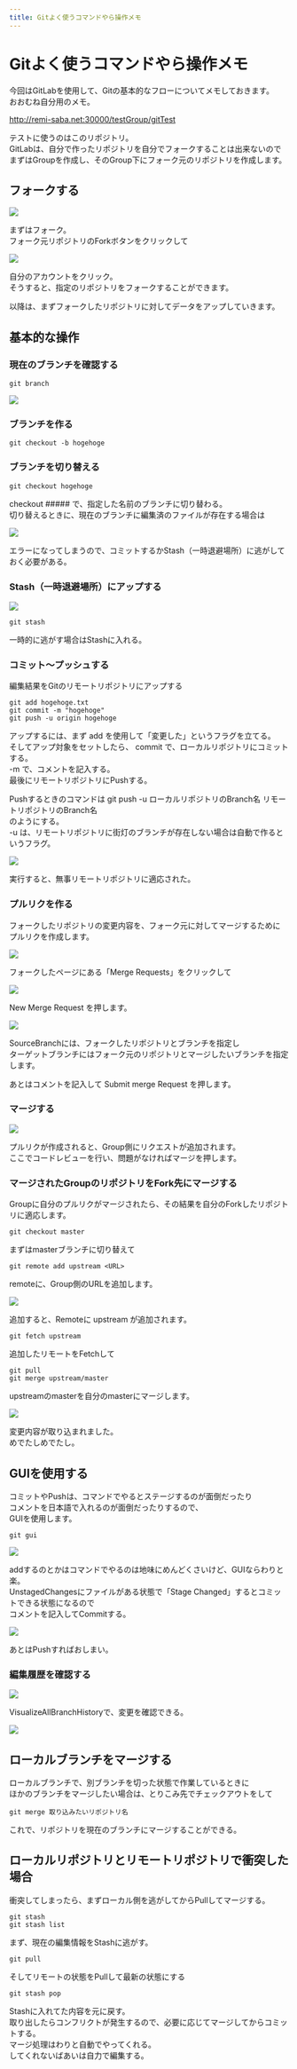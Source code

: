 ```yaml
---
title: Gitよく使うコマンドやら操作メモ
---
```

# Gitよく使うコマンドやら操作メモ

今回はGitLabを使用して、Gitの基本的なフローについてメモしておきます。  
おおむね自分用のメモ。  
  
http://remi-saba.net:30000/testGroup/gitTest

テストに使うのはこのリポジトリ。  
GitLabは、自分で作ったリポジトリを自分でフォークすることは出来ないので  
まずはGroupを作成し、そのGroup下にフォーク元のリポジトリを作成します。  
  

## フォークする

![](https://gyazo.com/556611ea36841633526e777d7b1f0707.png)

まずはフォーク。  
フォーク元リポジトリのForkボタンをクリックして  

![](https://gyazo.com/95053ba22dda0934b6461b30938c6824.png)

自分のアカウントをクリック。  
そうすると、指定のリポジトリをフォークすることができます。  
  
以降は、まずフォークしたリポジトリに対してデータをアップしていきます。  
  
## 基本的な操作

### 現在のブランチを確認する

```
git branch
```

![](https://gyazo.com/1f6cb3de65eb4542ccf75a68280943c1.png)

### ブランチを作る

```
git checkout -b hogehoge
```

### ブランチを切り替える

```
git checkout hogehoge
```

checkout ##### で、指定した名前のブランチに切り替わる。  
切り替えるときに、現在のブランチに編集済のファイルが存在する場合は

![](https://gyazo.com/c77c3523202e7e7b9b484803ca04bd8a.png)

エラーになってしまうので、コミットするかStash（一時退避場所）に逃がしておく必要がある。

### Stash（一時退避場所）にアップする

![](https://gyazo.com/95baa15f5178b3907ab2d0d6abd08ee7.png)

```
git stash
```

一時的に逃がす場合はStashに入れる。  

### コミット～プッシュする

編集結果をGitのリモートリポジトリにアップする

```
git add hogehoge.txt
git commit -m "hogehoge"
git push -u origin hogehoge
```

アップするには、まず add を使用して「変更した」というフラグを立てる。  
そしてアップ対象をセットしたら、 commit で、ローカルリポジトリにコミットする。  
-m で、コメントを記入する。  
最後にリモートリポジトリにPushする。  
  
Pushするときのコマンドは git push -u ローカルリポジトリのBranch名 リモートリポジトリのBranch名  
のようにする。  
-u は、リモートリポジトリに街灯のブランチが存在しない場合は自動で作るというフラグ。  

![](https://gyazo.com/bbe73212bdf4c31e622b9bc63cd20130.png)

実行すると、無事リモートリポジトリに適応された。  
  
### プルリクを作る

フォークしたリポジトリの変更内容を、フォーク元に対してマージするために  
プルリクを作成します。  
  
![](https://gyazo.com/e746c3469607631513920e5bedd8fab8.png)

フォークしたページにある「Merge Requests」をクリックして  
  
![](https://gyazo.com/1c2b357d33900c3666ea0c3339188a5a.png)

New Merge Request を押します。  
  
![](https://gyazo.com/c12d442de7bd105c272bab8b70920c88.png)  
  
SourceBranchには、フォークしたリポジトリとブランチを指定し  
ターゲットブランチにはフォーク元のリポジトリとマージしたいブランチを指定します。  
  
あとはコメントを記入して Submit merge Request を押します。

### マージする

![](https://gyazo.com/f7e7b9bebfe370cff0bcefdbd874a554.png)

プルリクが作成されると、Group側にリクエストが追加されます。  
ここでコードレビューを行い、問題がなければマージを押します。  
  
### マージされたGroupのリポジトリをFork先にマージする

Groupに自分のプルリクがマージされたら、その結果を自分のForkしたリポジトリに適応します。  
  
```
git checkout master
```
まずはmasterブランチに切り替えて  

```
git remote add upstream <URL>
```

remoteに、Group側のURLを追加します。  
  
![](https://gyazo.com/d741139c9500af6a2c7f45612cdf20ca.png)

追加すると、Remoteに upstream が追加されます。  
  
```
git fetch upstream
```
追加したリモートをFetchして

```
git pull
git merge upstream/master
```
upstreamのmasterを自分のmasterにマージします。  
  
![](https://gyazo.com/5577f0c9aa30fb4c277f87d028838a6b.png)

変更内容が取り込まれました。  
めでたしめでたし。

  
## GUIを使用する

コミットやPushは、コマンドでやるとステージするのが面倒だったり  
コメントを日本語で入れるのが面倒だったりするので、  
GUIを使用します。

```
git gui
```
![](https://gyazo.com/1a9f38cca286d2d43ab0989e02760827.png)

addするのとかはコマンドでやるのは地味にめんどくさいけど、GUIならわりと楽。  
UnstagedChangesにファイルがある状態で「Stage Changed」するとコミットできる状態になるので  
コメントを記入してCommitする。  
  
![](https://gyazo.com/c4a46c2bba19ca29ebeef0e2f4871ffa.png)

あとはPushすればおしまい。  
  
### 編集履歴を確認する

![](https://gyazo.com/afdbc1ddbe70c5f7eeb982a5ec680a1d.png)

VisualizeAllBranchHistoryで、変更を確認できる。  
  
![](https://gyazo.com/9a7109ed85b938889e6ea94984c74abc.png)

## ローカルブランチをマージする

ローカルブランチで、別ブランチを切った状態で作業しているときに  
ほかのブランチをマージしたい場合は、とりこみ先でチェックアウトをして
```
git merge 取り込みたいリポジトリ名
```
これで、リポジトリを現在のブランチにマージすることができる。

## ローカルリポジトリとリモートリポジトリで衝突した場合

衝突してしまったら、まずローカル側を逃がしてからPullしてマージする。

```
git stash
git stash list
```

まず、現在の編集情報をStashに逃がす。

```
git pull
```

そしてリモートの状態をPullして最新の状態にする

```
git stash pop
```
Stashに入れてた内容を元に戻す。  
取り出したらコンフリクトが発生するので、必要に応じてマージしてからコミットする。  
マージ処理はわりと自動でやってくれる。  
してくれないばあいは自力で編集する。  
  
